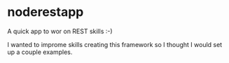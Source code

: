 # noderestapp
A quick app to wor on REST skills :-)

I wanted to improme skills creating this framework so I thought I would set up a couple examples.
